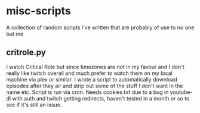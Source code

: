 # misc-scripts
A collection of random scripts I've written that are probably of use to no one but me

## critrole.py
I watch Critical Role but since timezones are not in my favour and I don't really like twitch overall and much prefer to watch them on my local machine via plex or similar. I wrote a script to automatically download episodes after they air and strip out some of the stuff I don't want in the name etc. Script is run via cron. Needs cookies.txt due to a bug in youtube-dl with auth and twitch getting redirects, haven't tested in a month or so to see if it's still an issue.
